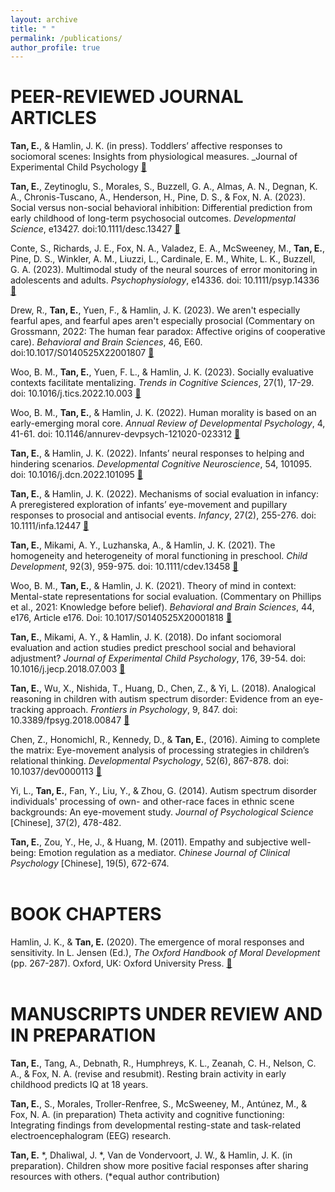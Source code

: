 ```yaml
---
layout: archive
title: " "
permalink: /publications/
author_profile: true
---
```


# PEER-REVIEWED JOURNAL ARTICLES

**Tan, E.**, & Hamlin, J. K. (in press). Toddlers’ affective responses to sociomoral scenes: Insights from physiological measures. _Journal of Experimental Child Psychology [📄](https://osf.io/y9mc4/)

**Tan, E.**, Zeytinoglu, S., Morales, S., Buzzell, G. A., Almas, A. N., Degnan, K. A., Chronis-Tuscano, A., Henderson, H., Pine, D. S., & Fox, N. A. (2023). Social versus non-social behavioral inhibition: Differential prediction from early childhood of long-term psychosocial outcomes. _Developmental Science_, e13427. doi:10.1111/desc.13427 [📄](https://onlinelibrary.wiley.com/doi/full/10.1111/desc.13427)

Conte, S., Richards, J. E., Fox, N. A., Valadez, E. A., McSweeney, M., **Tan, E.**, Pine, D. S., Winkler, A. M., Liuzzi, L., Cardinale, E. M., White, L. K., Buzzell, G. A. (2023). Multimodal study of the neural sources of error monitoring in adolescents and adults. _Psychophysiology_, e14336. doi: 10.1111/psyp.14336 [📄](https://onlinelibrary.wiley.com/doi/full/10.1111/psyp.14336)

Drew, R., **Tan, E.**, Yuen, F., & Hamlin, J. K. (2023). We aren't especially fearful apes, and fearful apes aren't especially prosocial (Commentary on Grossmann, 2022: The human fear paradox: Affective origins of cooperative care). _Behavioral and Brain Sciences_, 46, E60. doi:10.1017/S0140525X22001807 [📄](https://www.cambridge.org/core/journals/behavioral-and-brain-sciences/article/we-arent-especially-fearful-apes-and-fearful-apes-arent-especially-prosocial/F60C5B9CE3FF384CA25CEA1C496A9AB2)

Woo, B. M., **Tan, E.**, Yuen, F. L., & Hamlin, J. K. (2023). Socially evaluative contexts facilitate mentalizing. _Trends in Cognitive Sciences_, 27(1), 17-29. doi: 10.1016/j.tics.2022.10.003 [📄](https://www.cell.com/trends/cognitive-sciences/fulltext/S1364-6613(22)00264-9?dgcid=raven_jbs_etoc_email)

Woo, B. M., **Tan, E.**, & Hamlin, J. K. (2022). Human morality is based on an early-emerging moral core. _Annual Review of Developmental Psychology_, 4, 41-61. doi: 10.1146/annurev-devpsych-121020-023312 [📄](https://www.annualreviews.org/doi/abs/10.1146/annurev-devpsych-121020-023312)

**Tan, E.**, & Hamlin, J. K. (2022). Infants’ neural responses to helping and hindering scenarios. _Developmental Cognitive Neuroscience_, 54, 101095. doi: 10.1016/j.dcn.2022.101095 [📄](https://www.sciencedirect.com/science/article/pii/S1878929322000391)

**Tan, E.**, & Hamlin, J. K. (2022). Mechanisms of social evaluation in infancy: A preregistered exploration of infants’ eye-movement and pupillary responses to prosocial and antisocial events. _Infancy_, 27(2), 255-276. doi: 10.1111/infa.12447 [📄](https://onlinelibrary.wiley.com/doi/full/10.1111/infa.12447)

**Tan, E.**, Mikami, A. Y., Luzhanska, A., & Hamlin, J. K. (2021). The homogeneity and heterogeneity of moral functioning in preschool. _Child Development_, 92(3), 959-975. doi: 10.1111/cdev.13458 [📄](https://srcd.onlinelibrary.wiley.com/doi/full/10.1111/cdev.13458)

Woo, B. M., **Tan, E.**, & Hamlin, J. K. (2021). Theory of mind in context: Mental-state representations for social evaluation. (Commentary on Phillips et al., 2021: Knowledge before belief). _Behavioral and Brain Sciences_, 44, e176, Article e176. Doi: 10.1017/S0140525X20001818 [📄](https://www.cambridge.org/core/journals/behavioral-and-brain-sciences/article/theory-of-mind-in-context-mentalstate-representations-for-social-evaluation/15AD12358E89009ED0555C6AB24C5B0B)

**Tan, E.**, Mikami, A. Y., & Hamlin, J. K. (2018). Do infant sociomoral evaluation and action studies predict preschool social and behavioral adjustment? _Journal of Experimental Child Psychology_, 176, 39-54. doi: 10.1016/j.jecp.2018.07.003 [📄](https://www.sciencedirect.com/science/article/pii/S0022096518300687)

**Tan, E.**, Wu, X., Nishida, T., Huang, D., Chen, Z., & Yi, L. (2018). Analogical reasoning in children with autism spectrum disorder: Evidence from an eye-tracking approach. _Frontiers in Psychology_, 9, 847. doi: 10.3389/fpsyg.2018.00847 [📄](https://www.frontiersin.org/articles/10.3389/fpsyg.2018.00847/full)

Chen, Z., Honomichl, R., Kennedy, D., & **Tan, E.**, (2016). Aiming to complete the matrix: Eye-movement analysis of processing strategies in children’s relational thinking. _Developmental Psychology_, 52(6), 867-878. doi: 10.1037/dev0000113 [📄](https://psycnet.apa.org/doiLanding?doi=10.1037%2Fdev0000113)

Yi, L., **Tan, E.**, Fan, Y., Liu, Y., & Zhou, G. (2014). Autism spectrum disorder individuals' processing of own- and other-race faces in ethnic scene backgrounds: An eye-movement study. _Journal of Psychological Science_ [Chinese], 37(2), 478-482.

**Tan, E.**, Zou, Y., He, J., & Huang, M. (2011). Empathy and subjective well-being: Emotion regulation as a mediator. _Chinese Journal of Clinical Psychology_ [Chinese], 19(5), 672-674.<br /><br />

# BOOK CHAPTERS
Hamlin, J. K., & **Tan, E.** (2020). The emergence of moral responses and sensitivity. In L. Jensen (Ed.), _The Oxford Handbook of Moral Development_ (pp. 267-287). Oxford, UK: Oxford University Press. [📄](https://academic.oup.com/edited-volume/28145/chapter-abstract/212921528?redirectedFrom=fulltext)<br /><br />

# MANUSCRIPTS UNDER REVIEW AND IN PREPARATION
**Tan, E.**, Tang, A., Debnath, R., Humphreys, K. L., Zeanah, C. H., Nelson, C. A., & Fox, N. A. (revise and resubmit). Resting brain activity in early childhood predicts IQ at 18 years.

**Tan, E.**, S., Morales, Troller-Renfree, S., McSweeney, M., Antúnez, M., & Fox, N. A. (in preparation) Theta activity and cognitive functioning: Integrating findings from developmental resting-state and task-related electroencephalogram (EEG) research.

**Tan, E.** *, Dhaliwal, J. *, Van de Vondervoort, J. W., & Hamlin, J. K. (in preparation). Children show more positive facial responses after sharing resources with others. (*equal author contribution)<br /><br />
